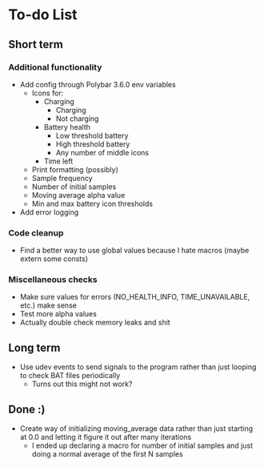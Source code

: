 # To-do List

## Short term

### Additional functionality

- Add config through Polybar 3.6.0 env variables
  - Icons for:
    - Charging
      - Charging
      - Not charging
    - Battery health
      - Low threshold battery
      - High threshold battery
      - Any number of middle icons
    - Time left
  - Print formatting (possibly)
  - Sample frequency
  - Number of initial samples
  - Moving average alpha value
  - Min and max battery icon thresholds
- Add error logging

### Code cleanup

- Find a better way to use global values because I hate macros (maybe extern
  some consts)

### Miscellaneous checks

- Make sure values for errors (NO_HEALTH_INFO, TIME_UNAVAILABLE, etc.) make
  sense
- Test more alpha values
- Actually double check memory leaks and shit

## Long term

- Use udev events to send signals to the program rather than just looping to
  check BAT files periodically
  - Turns out this might not work?

## Done :)

- Create way of initializing moving_average data rather than just starting at
  0.0 and letting it figure it out after many iterations
  - I ended up declaring a macro for number of initial samples and just doing
    a normal average of the first N samples
